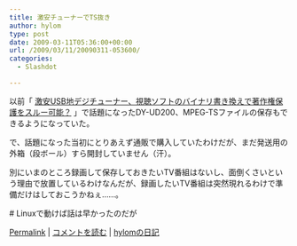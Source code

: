 ```yaml
---
title: 激安チューナーでTS抜き
author: hylom
type: post
date: 2009-03-11T05:36:00+00:00
url: /2009/03/11/20090311-053600/
categories:
  - Slashdot

---
```

以前「   [激安USB地デジチューナー、視聴ソフトのバイナリ書き換えで著作権保護をスルー可能？][1] 」で話題になったDY-UD200、MPEG-TSファイルの保存もできるようになっていた。

で、話題になった当初にとりあえず通販で購入していたわけだが、まだ発送用の外箱（段ボール）すら開封していません（汗）。

別にいまのところ録画して保存しておきたいTV番組はないし、面倒くさいという理由で放置しているわけなんだが、録画したいTV番組は突然現れるわけで準備だけはしておこうかねぇ……。

\# Linuxで動けば話は早かったのだが

  [Permalink][2] |   [コメントを読む][3] |   [hylomの日記][4]

 [1]: http://slashdot.jp/hardware/article.pl?sid=09/02/10/0014211
 [2]: http://slashdot.jp/~hylom/journal/469853
 [3]: http://slashdot.jp/~hylom/journal/469853#acomments
 [4]: http://slashdot.jp/~hylom/journal/